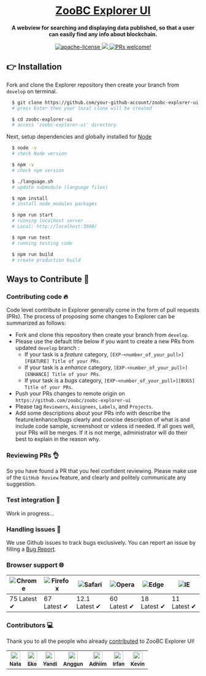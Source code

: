 <h1 align="center">
  <a href="https://github.com/BlockchainZoo/spinechain-explorer-prototype">
    ZooBC Explorer UI
  </a>
</h1>

<p align="center">
  <strong>A webview for searching and displaying data published, so that a user can easily find any info about blockchain.</strong>
</p>

<p align="center">
  <a href="https://opensource.org/licenses/Apache-2.0">
    <img src="https://img.shields.io/badge/License-Apache%202.0-blue.svg" alt="apache-license"></img>
  </a>
  <a href="https://circleci.com/gh/zoobc/zoobc-explorer-ui">
    <img src="https://circleci.com/gh/zoobc/zoobc-explorer-ui.svg?style=svg&circle-token=5da5423ded17a414817e457800e90c76628284b0"></img>
  </a>
  <a href="https://github.com/zoobc/zoobc-explorer-ui/pulls">
    <img src="https://img.shields.io/badge/PRs-welcome-brightgreen.svg" alt="PRs welcome!" />
  </a>
</p>

## 👉 Installation
Fork and clone the Explorer repository then create your branch from ```develop``` on terminal.
```bash
  $ git clone https://github.com/your-github-account/zoobc-explorer-ui.git
  # press Enter then your local clone will be created

  $ cd zoobc-explorer-ui
  # access 'zoobc-explorer-ui' directory
```
Next, setup dependencies and globally installed for [Node](https://nodejs.org/en/download/)
```bash
  $ node -v
  # check Node version

  $ npm -v
  # check npm version

  $ ./language.sh
  # update submodule (language files)

  $ npm install
  # install node_modules packages

  $ npm run start
  # running localhost server
  # Local: http://localhost:3000/

  $ npm run test
  # running testing code

  $ npm run build
  # create production build
```

## Ways to Contribute 👏
### Contributing code 🔥
Code level contribute in Explorer generally come in the form of pull requests (PRs). The process of proposing
some changes to Explorer can be summarized as follows:
- Fork and clone this repository then create your branch from ```develop```.
- Please use the default title below if you want to create a new PRs from updated ```develop``` branch :
    - If your task is a _feature_ category, ```[EXP-<number_of_your_pull>][FEATURE] Title of your PRs```.
    - If your task is a _enhance_ category, ```[EXP-<number_of_your_pull>][ENHANCE] Title of your PRs```.
    - If your task is a _bugs_ category, ```[EXP-<number_of_your_pull>][BUGS] Title of your PRs```.
- Push your PRs changes to remote origin on ```https://github.com/zoobc/zoobc-explorer-ui```
- Please tag ```Reviewers```, ```Assignees```, ```Labels```, and ```Projects```.
- Add some descriptions about your PRs info with describe the feature/enhance/bugs clearly and concise
  description of what is and include code sample, screenshoot or videos id needed.
If all goes well, your PRs will be merges. If it is not merge, administrator will do their best to explain
in the reason why.
### Reviewing PRs 👌
So you have found a PR that you feel confident reviewing. Please make use of the ```GitHub Review``` feature,
and clearly and politely communicate any suggestion.
### Test integration 🚀
Work in progress...
### Handling issues 🐛
We use Github issues to track bugs exclusively. You can report an issue by filling a [Bug Report](https://github.com/zoobc/zoobc-explorer-ui/issues/new/choose).
### Browser support 🌐
![Chrome](https://raw.github.com/alrra/browser-logos/master/src/chrome/chrome_48x48.png) | ![Firefox](https://raw.github.com/alrra/browser-logos/master/src/firefox/firefox_48x48.png) | ![Safari](https://raw.github.com/alrra/browser-logos/master/src/safari/safari_48x48.png) | ![Opera](https://raw.github.com/alrra/browser-logos/master/src/opera/opera_48x48.png) | ![Edge](https://raw.github.com/alrra/browser-logos/master/src/edge/edge_48x48.png) | ![IE](https://raw.github.com/alrra/browser-logos/master/src/archive/internet-explorer_9-11/internet-explorer_9-11_48x48.png) |
--- | --- | --- | --- | --- | --- |
75 Latest ✔ | 67 Latest ✔ | 12.1 Latest ✔ | 60 Latest ✔ | 18 Latest ✔ | 11 Latest ✔ |
### Contributors 💻
Thank you to all the people who already [contributed](https://github.com/zoobc/zoobc-explorer-ui/graphs/contributors) to ZooBC Explorer UI!
<table>
  <td align="center">
    <a href="https://github.com/gedenata">
      <img src="https://avatars2.githubusercontent.com/u/1158185?s=460&v=4" width="25px;" alt="" />
      <br /><sub><b>Nata</b></sub>
    </a>
  </td>
  <td align="center">
    <a href="https://github.com/eksant">
      <img src="https://avatars1.githubusercontent.com/u/32409305?s=460&v=4" width="25px;" alt="" />
      <br /><sub><b>Eko</b></sub>
    </a>
  </td>
  <td align="center">
    <a href="https://github.com/gedeyandi456">
      <img src="https://avatars2.githubusercontent.com/u/43771081?s=460&v=4" width="25px;" alt="" />
      <br /><sub><b>Yandi</b></sub>
    </a>
  </td>
  <td align="center">
    <a href="https://github.com/gundwiguna">
      <img src="https://avatars0.githubusercontent.com/u/43126599?s=460&v=4" width="25px;" alt="" />
      <br /><sub><b>Anggun</b></sub>
    </a>
  </td>
  <td align="center">
    <a href="https://github.com/zaenury">
      <img src="https://avatars1.githubusercontent.com/u/42806183?s=460&v=4" width="25px;" alt="" />
      <br /><sub><b>Adhiim</b></sub>
    </a>
  </td>
  <td align="center">
    <a href="https://github.com/iamnafri">
      <img src="https://avatars2.githubusercontent.com/u/17779930?s=460&v=4" width="25px;" alt="" />
      <br /><sub><b>Irfan</b></sub>
    </a>
  </td>
  <td align="center">
    <a href="https://github.com/KevinH2810">
      <img src="https://avatars2.githubusercontent.com/u/47102992?s=460&v=4" width="25px;" alt="" />
      <br /><sub><b>Kevin</b></sub>
    </a>
  </td>
</table>
